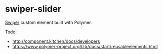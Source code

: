 swiper-slider
===================

[Swiper](https://github.com/nolimits4web/Swiper) custom element built with Polymer.

Todo:

- http://component.kitchen/docs/developers
- https://www.polymer-project.org/0.5/docs/start/reusableelements.html


